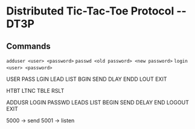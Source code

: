 # Distributed Tic-Tac-Toe Protocol -- DT3P

## Commands

`adduser <user> <password>`
`passwd <old password> <new password>`
`login <user> <password>`

USER
PASS
LGIN
LEAD
LIST
BGIN
SEND
DLAY
ENDD
LOUT
EXIT

HTBT
LTNC
TBLE
RSLT

ADDUSR
LOGIN
PASSWD
LEADS
LIST
BEGIN
SEND
DELAY
END
LOGOUT
EXIT

5000 -> send
5001 -> listen